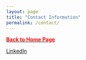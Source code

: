 ```yaml
---
layout: page
title: "Contact Information"
permalink: /contact/
---
```


[<span style="color: #FF0000; font-weight: bold;">Back to Home Page</span>](https://kdfullington.github.io/kdfullington_portfolio/)

[LinkedIn](https://www.linkedin.com/in/kaylar-fullington-817836103/)